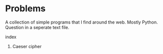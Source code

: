 # Problems
A collection of simple programs that I find around the web. Mostly Python.
Question in a seperate text file.

index
1. Caeser cipher
